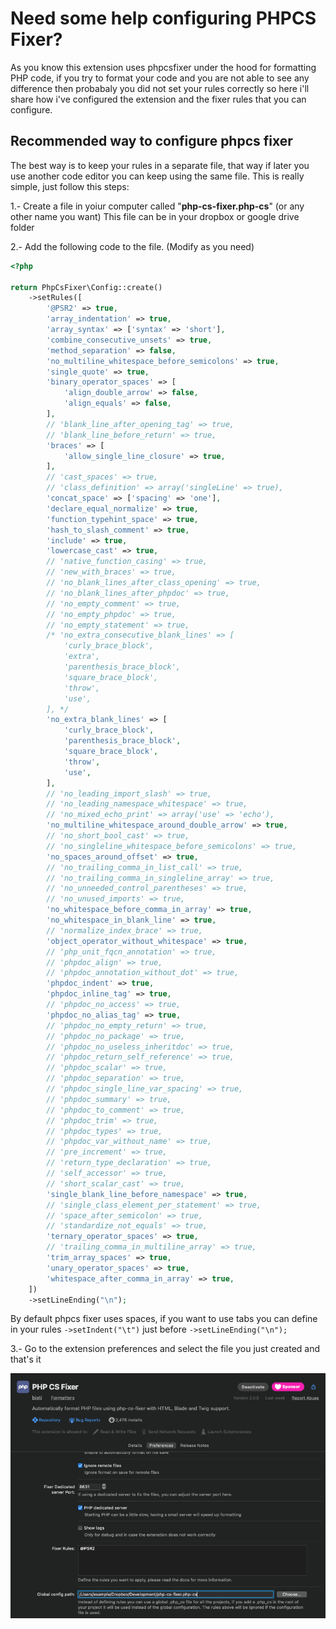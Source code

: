 # Need some help configuring PHPCS Fixer?

As you know this extension uses phpcsfixer under the hood for formatting PHP code, if you try to format your code and you are not able to see any difference then probabaly you did not set your rules correctly so here i'll share how i've configured the extension and the fixer rules that you can configure.

## Recommended way to configure phpcs fixer

The best way is to keep your rules in a separate file, that way if later you use another code editor you can keep using the same file. This is really simple, just follow this steps:

1.- Create a file in yoiur computer called "**php-cs-fixer.php-cs**" (or any other name you want)
This file can be in your dropbox or google drive folder

2.- Add the following code to the file. (Modify as you need)
```php
<?php

return PhpCsFixer\Config::create()
    ->setRules([
        '@PSR2' => true,
        'array_indentation' => true,
        'array_syntax' => ['syntax' => 'short'],
        'combine_consecutive_unsets' => true,
        'method_separation' => false,
        'no_multiline_whitespace_before_semicolons' => true,
        'single_quote' => true,
        'binary_operator_spaces' => [
            'align_double_arrow' => false,
            'align_equals' => false,
        ],
        // 'blank_line_after_opening_tag' => true,
        // 'blank_line_before_return' => true,
        'braces' => [
            'allow_single_line_closure' => true,
        ],
        // 'cast_spaces' => true,
        // 'class_definition' => array('singleLine' => true),
        'concat_space' => ['spacing' => 'one'],
        'declare_equal_normalize' => true,
        'function_typehint_space' => true,
        'hash_to_slash_comment' => true,
        'include' => true,
        'lowercase_cast' => true,
        // 'native_function_casing' => true,
        // 'new_with_braces' => true,
        // 'no_blank_lines_after_class_opening' => true,
        // 'no_blank_lines_after_phpdoc' => true,
        // 'no_empty_comment' => true,
        // 'no_empty_phpdoc' => true,
        // 'no_empty_statement' => true,
        /* 'no_extra_consecutive_blank_lines' => [
            'curly_brace_block',
            'extra',
            'parenthesis_brace_block',
            'square_brace_block',
            'throw',
            'use',
        ], */
        'no_extra_blank_lines' => [
            'curly_brace_block',
            'parenthesis_brace_block',
            'square_brace_block',
            'throw',
            'use',
        ],
        // 'no_leading_import_slash' => true,
        // 'no_leading_namespace_whitespace' => true,
        // 'no_mixed_echo_print' => array('use' => 'echo'),
        'no_multiline_whitespace_around_double_arrow' => true,
        // 'no_short_bool_cast' => true,
        // 'no_singleline_whitespace_before_semicolons' => true,
        'no_spaces_around_offset' => true,
        // 'no_trailing_comma_in_list_call' => true,
        // 'no_trailing_comma_in_singleline_array' => true,
        // 'no_unneeded_control_parentheses' => true,
        // 'no_unused_imports' => true,
        'no_whitespace_before_comma_in_array' => true,
        'no_whitespace_in_blank_line' => true,
        // 'normalize_index_brace' => true,
        'object_operator_without_whitespace' => true,
        // 'php_unit_fqcn_annotation' => true,
        // 'phpdoc_align' => true,
        // 'phpdoc_annotation_without_dot' => true,
        'phpdoc_indent' => true,
        'phpdoc_inline_tag' => true,
        // 'phpdoc_no_access' => true,
        'phpdoc_no_alias_tag' => true,
        // 'phpdoc_no_empty_return' => true,
        // 'phpdoc_no_package' => true,
        // 'phpdoc_no_useless_inheritdoc' => true,
        // 'phpdoc_return_self_reference' => true,
        // 'phpdoc_scalar' => true,
        // 'phpdoc_separation' => true,
        // 'phpdoc_single_line_var_spacing' => true,
        // 'phpdoc_summary' => true,
        // 'phpdoc_to_comment' => true,
        // 'phpdoc_trim' => true,
        // 'phpdoc_types' => true,
        // 'phpdoc_var_without_name' => true,
        // 'pre_increment' => true,
        // 'return_type_declaration' => true,
        // 'self_accessor' => true,
        // 'short_scalar_cast' => true,
        'single_blank_line_before_namespace' => true,
        // 'single_class_element_per_statement' => true,
        // 'space_after_semicolon' => true,
        // 'standardize_not_equals' => true,
        'ternary_operator_spaces' => true,
        // 'trailing_comma_in_multiline_array' => true,
        'trim_array_spaces' => true,
        'unary_operator_spaces' => true,
        'whitespace_after_comma_in_array' => true,
    ])
    ->setLineEnding("\n");
```

By default phpcs fixer uses spaces, if you want to use tabs you can define in your rules `->setIndent("\t")` just before `->setLineEnding("\n");`


3.- Go to the extension preferences and select the file you just created and that's it

![image info](./phpcsfixer.novaextension/images/extension/rules-file.png)



